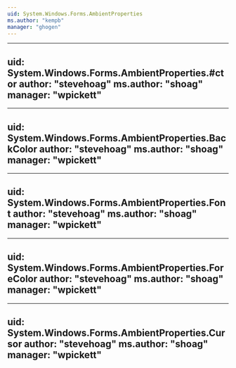 ```yaml
---
uid: System.Windows.Forms.AmbientProperties
ms.author: "kempb"
manager: "ghogen"
---
```


---
uid: System.Windows.Forms.AmbientProperties.#ctor
author: "stevehoag"
ms.author: "shoag"
manager: "wpickett"
---

---
uid: System.Windows.Forms.AmbientProperties.BackColor
author: "stevehoag"
ms.author: "shoag"
manager: "wpickett"
---

---
uid: System.Windows.Forms.AmbientProperties.Font
author: "stevehoag"
ms.author: "shoag"
manager: "wpickett"
---

---
uid: System.Windows.Forms.AmbientProperties.ForeColor
author: "stevehoag"
ms.author: "shoag"
manager: "wpickett"
---

---
uid: System.Windows.Forms.AmbientProperties.Cursor
author: "stevehoag"
ms.author: "shoag"
manager: "wpickett"
---

